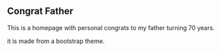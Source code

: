 

## Congrat Father

This is a homepage with personal congrats to my father turning 70 years.

it is made from a bootstrap theme.